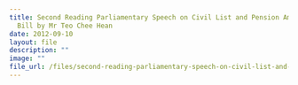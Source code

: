 ```yaml
---
title: Second Reading Parliamentary Speech on Civil List and Pension Amendment
  Bill by Mr Teo Chee Hean
date: 2012-09-10
layout: file
description: ""
image: ""
file_url: /files/second-reading-parliamentary-speech-on-civil-list-and-pension-amendment-bill-by-mr-teo-chee-hean.pdf
---
```

